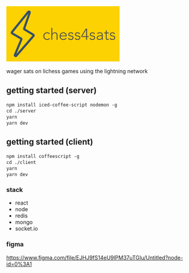 <img src="client/static/logo-with-background.svg" width="300"/>

wager sats on lichess games using the lightning network

## getting started (server)
```
npm install iced-coffee-script nodemon -g
cd ./server
yarn
yarn dev
```

## getting started (client)
```
npm install coffeescript -g
cd ./client
yarn
yarn dev
```

### stack
- react
- node
- redis
- mongo
- socket.io

### figma
<https://www.figma.com/file/EJHJ9fS14eU9lPM37uTGIu/Untitled?node-id=0%3A1>

